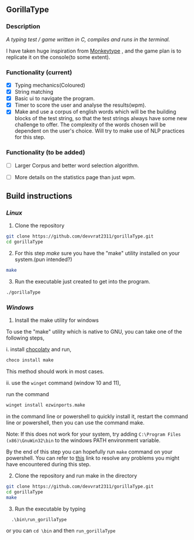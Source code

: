 ## **GorillaType**

### Description

*A typing test / game written in C, compiles and runs in the terminal.*

I have taken huge inspiration from [Monkeytype](https://www.monkeytype.com) , and the game plan is to replicate it on the console(to some extent).

### Functionality (current)

* [X] Typing mechanics(Coloured)
* [X] String matching
* [X] Basic ui to navigate the program.
* [x] Timer to score the user and analyse the results(wpm).
* [x] Make and use a corpus of english words which will be the building blocks of the test string, so that the test strings always have some new challenge to offer. The complexity of the words chosen will be dependent on the user's choice. Will try to make use of NLP practices for this step.

### Functionality (to be added)
* [ ] Larger Corpus and better word selection algorithm.
* [ ] More details on the statistics page than just wpm.


## Build instructions

### ***Linux***

1. Clone the repository

```bash
git clone https://github.com/devvrat2311/gorillaType.git
cd gorillaType
```

2. For this step *make* sure you have the "make" utility installed on your system.(pun intended?)

```bash
make
```



3. Run the executable just created to get into the program.

```bash
./gorillaType
```

### ***Windows***

1. Install the make utility for windows

To use the "make" utility which is native to GNU, you can take one of the following steps,

i. install [chocolaty](https://chocolatey.org/install) and run,
```bash
choco install make
```
This method should work in most cases.

ii. use the ```winget``` command (window 10 and 11),

run the command
```bash
winget install ezwinports.make
```
in the command line or powershell to quickly install it,
restart the command line or powershell, then you can use the command make.

Note: If this does not work for your system, try adding ```C:\Program Files (x86)\GnuWin32\bin``` to the windows PATH environment variable.

By the end of this step you can hopefully run ```make``` command on your powershell. You can refer to [this](https://stackoverflow.com/questions/32127524/how-to-install-and-use-make-in-windows) link to resolve any problems you might have encountered during this step.

2. Clone the repository and run make in the directory

```bash
git clone https://github.com/devvrat2311/gorillaType.git
cd gorillaType
make
```

3. Run the executable by typing
```
  .\bin\run_gorillaType
```
  or you can ```cd \bin``` and then ```run_gorillaType```

